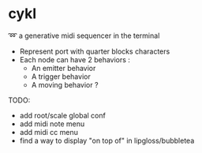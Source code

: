 # cykl
:loop: a generative midi sequencer in the terminal

 - Represent port with quarter blocks characters
 - Each node can have 2 behaviors :
 	- An emitter behavior
 	- A trigger behavior
 	- A moving behavior ?

TODO:
 - add root/scale global conf
 - add midi note menu
 - add midi cc menu
 - find a way to display "on top of" in lipgloss/bubbletea
